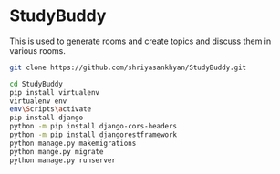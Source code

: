 # StudyBuddy
This is used to generate rooms and create topics and discuss them in various rooms.

```bash
git clone https://github.com/shriyasankhyan/StudyBuddy.git
```

```bash
cd StudyBuddy
pip install virtualenv
virtualenv env
env\Scripts\activate
pip install django
python -m pip install django-cors-headers
python -m pip install djangorestframework
python manage.py makemigrations
python mange.py migrate
python manage.py runserver
```


